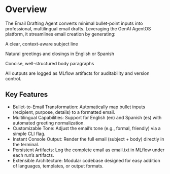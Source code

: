 # Overview

The Email Drafting Agent converts minimal bullet-point inputs into professional, multilingual email drafts. Leveraging the GenAI AgentOS platform, it streamlines email creation by generating:

A clear, context-aware subject line

Natural greetings and closings in English or Spanish

Concise, well-structured body paragraphs

All outputs are logged as MLflow artifacts for auditability and version control.

## Key Features

- Bullet-to-Email Transformation: Automatically map bullet inputs (recipient, purpose, details) to a formatted email.
- Multilingual Capabilities: Support for English (en) and Spanish (es) with automated greeting normalization.
- Customizable Tone: Adjust the email’s tone (e.g., formal, friendly) via a simple CLI flag.
- Instant Console Output: Render the full email (subject + body) directly in the terminal.
- Persistent Artifacts: Log the complete email as email.txt in MLflow under each run’s artifacts.
- Extensible Architecture: Modular codebase designed for easy addition of languages, templates, or output formats.

